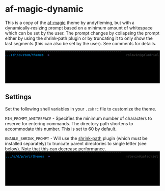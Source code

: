# af-magic-dynamic
This is a copy of the [af-magic](https://github.com/andyfleming/oh-my-zsh/blob/master/themes/af-magic.zsh-theme) theme by andyfleming, but with a dynamically-resizing prompt based on a minimum amount of whitespace which can be set by the user. The prompt changes  by collapsing the prompt either by using the shrink-path plugin or by truncating
it to only show the last segments (this can also be set by the user). See comments for details.

![af-magic-dynamic](https://github.com/rslavin/af-magic-dynamic/blob/master/img1.png)

## Settings
Set the following shell variables in your `.zshrc` file to customize the theme.

`MIN_PROMPT_WHITESPACE` - Specifies the minimum number of characters to reserve for entering commands. The directory path shortens to accommodate this number. This is set to 60 by default.

`ENABLE_SHRINK_PROMPT` - Will use the [shrink-path](https://github.com/ohmyzsh/ohmyzsh/blob/master/plugins/shrink-path/shrink-path.plugin.zsh) plugin (which must be installed separately) to truncate parent directories to single letter (see below). Note that this can decrease performance.
![af-magic-dynamic](https://github.com/rslavin/af-magic-dynamic/blob/master/img2.png)
